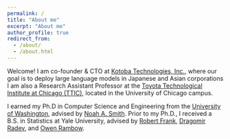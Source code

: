 ```yaml
---
permalink: /
title: "About me"
excerpt: "About me"
author_profile: true
redirect_from: 
  - /about/
  - /about.html
---
```


Welcome! I am co-founder & CTO at [Kotoba Technologies, Inc.](https://kotoba.tech/en/), where 
our goal is to deploy large language models in Japanese and Asian corporations
I am also a Research Assistant Professor at the [Toyota Technological Institute at Chicago (TTIC)](https://www.ttic.edu/), located in the University of Chicago campus.

I earned my Ph.D in Computer Science and Engineering from the [University of Washington](https://www.washington.edu/), advised by [Noah A. Smith](https://nasmith.github.io/).
Prior to my Ph.D., I received a B.S. in Statistics at Yale University, advised by [Robert Frank](https://bobfrank1.github.io/), [Dragomir Radev](http://www.cs.yale.edu/homes/radev/), and [Owen Rambow](https://owenrambow.com/).

